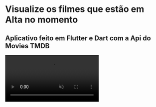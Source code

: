 # Visualize os filmes que estão em Alta no momento

## Aplicativo feito em Flutter e Dart com a Api do Movies TMDB

<video autoplay muted loop>
  <source src="./lib/assets/20240731171311.mp4">  
</video>
